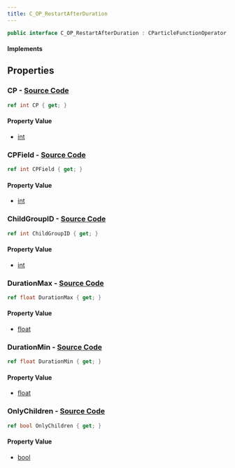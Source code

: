```yaml
---
title: C_OP_RestartAfterDuration
---
```


```csharp
public interface C_OP_RestartAfterDuration : CParticleFunctionOperator, CParticleFunction, ISchemaClass<CParticleFunction>, ISchemaClass<CParticleFunctionOperator>, ISchemaClass<C_OP_RestartAfterDuration>, ISchemaField, ISchemaClass, INativeHandle
```

#### Implements

## Properties

### **CP** - [Source Code](https://github.com/swiftly-solution/swiftlys2/blob/main/managed/src/SwiftlyS2.Generated/Schemas/Interfaces/C_OP_RestartAfterDuration.cs#L20)

```csharp
ref int CP { get; }
```

#### Property Value

- [int](https://learn.microsoft.com/dotnet/api/system.int32)

### **CPField** - [Source Code](https://github.com/swiftly-solution/swiftlys2/blob/main/managed/src/SwiftlyS2.Generated/Schemas/Interfaces/C_OP_RestartAfterDuration.cs#L22)

```csharp
ref int CPField { get; }
```

#### Property Value

- [int](https://learn.microsoft.com/dotnet/api/system.int32)

### **ChildGroupID** - [Source Code](https://github.com/swiftly-solution/swiftlys2/blob/main/managed/src/SwiftlyS2.Generated/Schemas/Interfaces/C_OP_RestartAfterDuration.cs#L24)

```csharp
ref int ChildGroupID { get; }
```

#### Property Value

- [int](https://learn.microsoft.com/dotnet/api/system.int32)

### **DurationMax** - [Source Code](https://github.com/swiftly-solution/swiftlys2/blob/main/managed/src/SwiftlyS2.Generated/Schemas/Interfaces/C_OP_RestartAfterDuration.cs#L18)

```csharp
ref float DurationMax { get; }
```

#### Property Value

- [float](https://learn.microsoft.com/dotnet/api/system.single)

### **DurationMin** - [Source Code](https://github.com/swiftly-solution/swiftlys2/blob/main/managed/src/SwiftlyS2.Generated/Schemas/Interfaces/C_OP_RestartAfterDuration.cs#L16)

```csharp
ref float DurationMin { get; }
```

#### Property Value

- [float](https://learn.microsoft.com/dotnet/api/system.single)

### **OnlyChildren** - [Source Code](https://github.com/swiftly-solution/swiftlys2/blob/main/managed/src/SwiftlyS2.Generated/Schemas/Interfaces/C_OP_RestartAfterDuration.cs#L26)

```csharp
ref bool OnlyChildren { get; }
```

#### Property Value

- [bool](https://learn.microsoft.com/dotnet/api/system.boolean)

